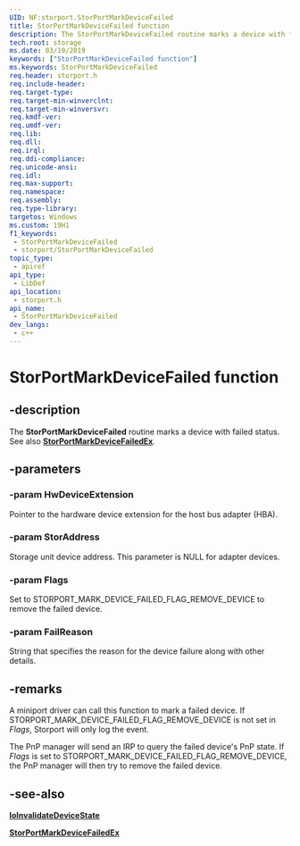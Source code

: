 ```yaml
---
UID: NF:storport.StorPortMarkDeviceFailed
title: StorPortMarkDeviceFailed function
description: The StorPortMarkDeviceFailed routine marks a device with failed status.
tech.root: storage
ms.date: 03/19/2019
keywords: ["StorPortMarkDeviceFailed function"]
ms.keywords: StorPortMarkDeviceFailed
req.header: storport.h
req.include-header: 
req.target-type: 
req.target-min-winverclnt: 
req.target-min-winversvr: 
req.kmdf-ver: 
req.umdf-ver: 
req.lib: 
req.dll: 
req.irql: 
req.ddi-compliance: 
req.unicode-ansi: 
req.idl: 
req.max-support: 
req.namespace: 
req.assembly: 
req.type-library: 
targetos: Windows
ms.custom: 19H1
f1_keywords:
 - StorPortMarkDeviceFailed
 - storport/StorPortMarkDeviceFailed
topic_type:
 - apiref
api_type:
 - LibDef
api_location:
 - storport.h
api_name:
 - StorPortMarkDeviceFailed
dev_langs:
 - c++
---
```


# StorPortMarkDeviceFailed function


## -description

The **StorPortMarkDeviceFailed** routine marks a device with failed status. See also [**StorPortMarkDeviceFailedEx**](./nf-storport-storportmarkdevicefailedex.md).

## -parameters

### -param HwDeviceExtension

Pointer to the hardware device extension for the host bus adapter (HBA).

### -param StorAddress

Storage unit device address. This parameter is NULL for adapter devices.

### -param Flags

Set to STORPORT_MARK_DEVICE_FAILED_FLAG_REMOVE_DEVICE to remove the failed device.

### -param FailReason

String that specifies the reason for the device failure along with other details.

## -remarks

A miniport driver can call this function to mark a failed device. If STORPORT_MARK_DEVICE_FAILED_FLAG_REMOVE_DEVICE is not set in *Flags*, Storport will only log the event.

The PnP manager will send an IRP to query the failed device's PnP state. If *Flags* is set to STORPORT_MARK_DEVICE_FAILED_FLAG_REMOVE_DEVICE, the PnP manager will then try to remove the failed device.

## -see-also

[**IoInvalidateDeviceState**](../wdm/nf-wdm-ioinvalidatedevicestate.md)

[**StorPortMarkDeviceFailedEx**](./nf-storport-storportmarkdevicefailedex.md)
